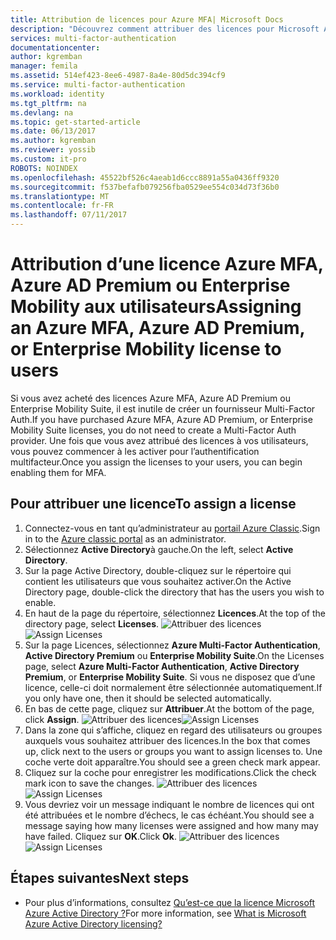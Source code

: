 ```yaml
---
title: Attribution de licences pour Azure MFA| Microsoft Docs
description: "Découvrez comment attribuer des licences pour Microsoft Azure Multi-Factor Authentication"
services: multi-factor-authentication
documentationcenter: 
author: kgremban
manager: femila
ms.assetid: 514ef423-8ee6-4987-8a4e-80d5dc394cf9
ms.service: multi-factor-authentication
ms.workload: identity
ms.tgt_pltfrm: na
ms.devlang: na
ms.topic: get-started-article
ms.date: 06/13/2017
ms.author: kgremban
ms.reviewer: yossib
ms.custom: it-pro
ROBOTS: NOINDEX
ms.openlocfilehash: 45522bf526c4aeab1d6ccc8891a55a0436ff9320
ms.sourcegitcommit: f537befafb079256fba0529ee554c034d73f36b0
ms.translationtype: MT
ms.contentlocale: fr-FR
ms.lasthandoff: 07/11/2017
---
```

# <a name="assigning-an-azure-mfa-azure-ad-premium-or-enterprise-mobility-license-to-users"></a><span data-ttu-id="3df05-103">Attribution d’une licence Azure MFA, Azure AD Premium ou Enterprise Mobility aux utilisateurs</span><span class="sxs-lookup"><span data-stu-id="3df05-103">Assigning an Azure MFA, Azure AD Premium, or Enterprise Mobility license to users</span></span>
<span data-ttu-id="3df05-104">Si vous avez acheté des licences Azure MFA, Azure AD Premium ou Enterprise Mobility Suite, il est inutile de créer un fournisseur Multi-Factor Auth.</span><span class="sxs-lookup"><span data-stu-id="3df05-104">If you have purchased Azure MFA, Azure AD Premium, or Enterprise Mobility Suite licenses, you do not need to create a Multi-Factor Auth provider.</span></span> <span data-ttu-id="3df05-105">Une fois que vous avez attribué des licences à vos utilisateurs, vous pouvez commencer à les activer pour l’authentification multifacteur.</span><span class="sxs-lookup"><span data-stu-id="3df05-105">Once you assign the licenses to your users, you can begin enabling them for MFA.</span></span>

## <a name="to-assign-a-license"></a><span data-ttu-id="3df05-106">Pour attribuer une licence</span><span class="sxs-lookup"><span data-stu-id="3df05-106">To assign a license</span></span>
1. <span data-ttu-id="3df05-107">Connectez-vous en tant qu’administrateur au [portail Azure Classic](https://manage.windowsazure.com).</span><span class="sxs-lookup"><span data-stu-id="3df05-107">Sign in to the [Azure classic portal](https://manage.windowsazure.com) as an administrator.</span></span>
2. <span data-ttu-id="3df05-108">Sélectionnez **Active Directory**à gauche.</span><span class="sxs-lookup"><span data-stu-id="3df05-108">On the left, select **Active Directory**.</span></span>
3. <span data-ttu-id="3df05-109">Sur la page Active Directory, double-cliquez sur le répertoire qui contient les utilisateurs que vous souhaitez activer.</span><span class="sxs-lookup"><span data-stu-id="3df05-109">On the Active Directory page, double-click the directory that has the users you wish to enable.</span></span>
4. <span data-ttu-id="3df05-110">En haut de la page du répertoire, sélectionnez **Licences**.</span><span class="sxs-lookup"><span data-stu-id="3df05-110">At the top of the directory page, select **Licenses**.</span></span>
   <span data-ttu-id="3df05-111">![Attribuer des licences](./media/multi-factor-authentication-get-started-assign-licenses/assign1.png)</span><span class="sxs-lookup"><span data-stu-id="3df05-111">![Assign Licenses](./media/multi-factor-authentication-get-started-assign-licenses/assign1.png)</span></span>
5. <span data-ttu-id="3df05-112">Sur la page Licences, sélectionnez **Azure Multi-Factor Authentication**, **Active Directory Premium** ou **Enterprise Mobility Suite**.</span><span class="sxs-lookup"><span data-stu-id="3df05-112">On the Licenses page, select **Azure Multi-Factor Authentication**, **Active Directory Premium**, or **Enterprise Mobility Suite**.</span></span>  <span data-ttu-id="3df05-113">Si vous ne disposez que d’une licence, celle-ci doit normalement être sélectionnée automatiquement.</span><span class="sxs-lookup"><span data-stu-id="3df05-113">If you only have one, then it should be selected automatically.</span></span>
6. <span data-ttu-id="3df05-114">En bas de cette page, cliquez sur **Attribuer**.</span><span class="sxs-lookup"><span data-stu-id="3df05-114">At the bottom of the page, click **Assign**.</span></span>
   <span data-ttu-id="3df05-115">![Attribuer des licences](./media/multi-factor-authentication-get-started-assign-licenses/assign3.png)</span><span class="sxs-lookup"><span data-stu-id="3df05-115">![Assign Licenses](./media/multi-factor-authentication-get-started-assign-licenses/assign3.png)</span></span>
7. <span data-ttu-id="3df05-116">Dans la zone qui s’affiche, cliquez en regard des utilisateurs ou groupes auxquels vous souhaitez attribuer des licences.</span><span class="sxs-lookup"><span data-stu-id="3df05-116">In the box that comes up, click next to the users or groups you want to assign licenses to.</span></span>  <span data-ttu-id="3df05-117">Une coche verte doit apparaître.</span><span class="sxs-lookup"><span data-stu-id="3df05-117">You should see a green check mark appear.</span></span>
8. <span data-ttu-id="3df05-118">Cliquez sur la coche pour enregistrer les modifications.</span><span class="sxs-lookup"><span data-stu-id="3df05-118">Click the check mark icon to save the changes.</span></span>
   <span data-ttu-id="3df05-119">![Attribuer des licences](./media/multi-factor-authentication-get-started-assign-licenses/assign4.png)</span><span class="sxs-lookup"><span data-stu-id="3df05-119">![Assign Licenses](./media/multi-factor-authentication-get-started-assign-licenses/assign4.png)</span></span>
9. <span data-ttu-id="3df05-120">Vous devriez voir un message indiquant le nombre de licences qui ont été attribuées et le nombre d’échecs, le cas échéant.</span><span class="sxs-lookup"><span data-stu-id="3df05-120">You should see a message saying how many licenses were assigned and how many may have failed.</span></span>  <span data-ttu-id="3df05-121">Cliquez sur **OK**.</span><span class="sxs-lookup"><span data-stu-id="3df05-121">Click **Ok**.</span></span>
   <span data-ttu-id="3df05-122">![Attribuer des licences](./media/multi-factor-authentication-get-started-assign-licenses/assign5.png)</span><span class="sxs-lookup"><span data-stu-id="3df05-122">![Assign Licenses](./media/multi-factor-authentication-get-started-assign-licenses/assign5.png)</span></span>

## <a name="next-steps"></a><span data-ttu-id="3df05-123">Étapes suivantes</span><span class="sxs-lookup"><span data-stu-id="3df05-123">Next steps</span></span>

- <span data-ttu-id="3df05-124">Pour plus d’informations, consultez [Qu’est-ce que la licence Microsoft Azure Active Directory ?](../active-directory/active-directory-licensing-what-is.md)</span><span class="sxs-lookup"><span data-stu-id="3df05-124">For more information, see [What is Microsoft Azure Active Directory licensing?](../active-directory/active-directory-licensing-what-is.md)</span></span>
